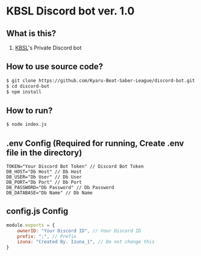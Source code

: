# KBSL Discord bot ver. 1.0

## What is this?
1. [KBSL](https://www.kbsl.dev/)'s Private Discord bot
## How to use source code?
````bash
$ git clone https://github.com/Kyaru-Beat-Saber-League/discord-bot.git
$ cd discord-bot
$ npm install
````
## How to run?
````bash
$ node index.js
````
## .env Config (Required for running, Create .env file in the directory)
````.env
TOKEN="Your Discord Bot Token" // Discord Bot Token
DB_HOST="Db Host" // Db Host
DB_USER="Db User" // Db User
DB_PORT="Db Port" // Db Port
DB_PASSWORD="Db Password" // Db Password
DB_DATABASE="Db Name" // Db Name
````
## config.js Config
````javascript
module.exports = {
    ownerID: "Your Discord ID", // Your Discord ID
    prefix: ";", // Prefix
    izuna: "Created By. Izuna_1", // Do not change this
}
````
